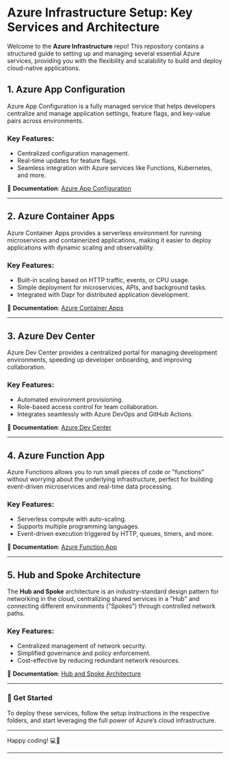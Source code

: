 
# Azure Infrastructure Setup: Key Services and Architecture

Welcome to the **Azure Infrastructure** repo! This repository contains a structured guide to setting up and managing several essential Azure services, providing you with the flexibility and scalability to build and deploy cloud-native applications.

## 1. Azure App Configuration

Azure App Configuration is a fully managed service that helps developers centralize and manage application settings, feature flags, and key-value pairs across environments.

### Key Features:
- Centralized configuration management.
- Real-time updates for feature flags.
- Seamless integration with Azure services like Functions, Kubernetes, and more.

📖 **Documentation**: [Azure App Configuration](https://docs.microsoft.com/en-us/azure/azure-app-configuration/)

---

## 2. Azure Container Apps

Azure Container Apps provides a serverless environment for running microservices and containerized applications, making it easier to deploy applications with dynamic scaling and observability.

### Key Features:
- Built-in scaling based on HTTP traffic, events, or CPU usage.
- Simple deployment for microservices, APIs, and background tasks.
- Integrated with Dapr for distributed application development.

📖 **Documentation**: [Azure Container Apps](https://docs.microsoft.com/en-us/azure/container-apps/)

---

## 3. Azure Dev Center

Azure Dev Center provides a centralized portal for managing development environments, speeding up developer onboarding, and improving collaboration.

### Key Features:
- Automated environment provisioning.
- Role-based access control for team collaboration.
- Integrates seamlessly with Azure DevOps and GitHub Actions.

📖 **Documentation**: [Azure Dev Center](https://docs.microsoft.com/en-us/azure/dev-center/)

---

## 4. Azure Function App

Azure Functions allows you to run small pieces of code or "functions" without worrying about the underlying infrastructure, perfect for building event-driven microservices and real-time data processing.

### Key Features:
- Serverless compute with auto-scaling.
- Supports multiple programming languages.
- Event-driven execution triggered by HTTP, queues, timers, and more.

📖 **Documentation**: [Azure Function App](https://docs.microsoft.com/en-us/azure/azure-functions/)

---

## 5. Hub and Spoke Architecture

The **Hub and Spoke** architecture is an industry-standard design pattern for networking in the cloud, centralizing shared services in a "Hub" and connecting different environments ("Spokes") through controlled network paths.

### Key Features:
- Centralized management of network security.
- Simplified governance and policy enforcement.
- Cost-effective by reducing redundant network resources.

📖 **Documentation**: [Hub and Spoke Architecture](https://docs.microsoft.com/en-us/azure/architecture/reference-architectures/hybrid-networking/hub-spoke)

---

### 🚀 Get Started

To deploy these services, follow the setup instructions in the respective folders, and start leveraging the full power of Azure’s cloud infrastructure.

---

Happy coding! 💻🚀 

--- 


